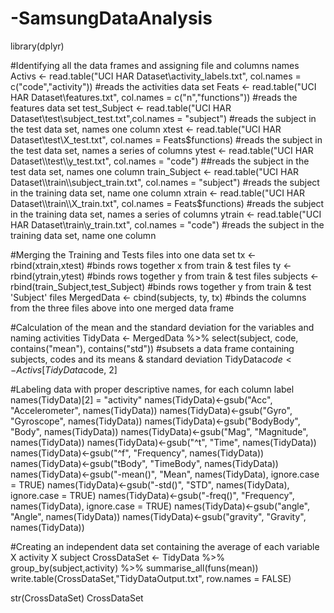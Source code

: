 # -SamsungDataAnalysis

library(dplyr)

#Identifying all the data frames and assigning file and columns names
Activs <- read.table("UCI HAR Dataset\\activity_labels.txt", col.names = c("code","activity")) #reads the activities data set
Feats <- read.table("UCI HAR Dataset\\features.txt", col.names = c("n","functions")) #reads the features data set
test_Subject <- read.table("UCI HAR Dataset\\test\\subject_test.txt",col.names = "subject") #reads the subject in the test data set, names one column
xtest <- read.table("UCI HAR Dataset\\test\\X_test.txt", col.names = Feats$functions) #reads the subject in the test data set, names a series of columns
ytest <- read.table("UCI HAR Dataset\\test\\y_test.txt", col.names = "code") ##reads the subject in the test data set, names one column
train_Subject <- read.table("UCI HAR Dataset\\train\\subject_train.txt", col.names = "subject") #reads the subject in the training data set, name one column
xtrain <- read.table("UCI HAR Dataset\\train\\X_train.txt", col.names = Feats$functions) #reads the subject in the training data set, names a series of columns
ytrain <- read.table("UCI HAR Dataset\\train\\y_train.txt", col.names = "code")  #reads the subject in the training data set, name one column

#Merging the Training and Tests files into one data set
tx <- rbind(xtrain,xtest) #binds rows together x from train & test files
ty <- rbind(ytrain,ytest) #binds rows together y from train & test files
subjects <- rbind(train_Subject,test_Subject) #binds rows together y from train & test 'Subject' files
MergedData <- cbind(subjects, ty, tx) #binds the columns from the three files above into one merged data frame

#Calculation of the mean and the standard deviation for the variables and naming activities
TidyData <- MergedData %>% select(subject, code, contains("mean"), contains("std")) #subsets a data frame containing subjects, codes and its means & standard deviation
TidyData$code <- Activs[TidyData$code, 2]

#Labeling data with proper descriptive names, for each column label
names(TidyData)[2] = "activity"
names(TidyData)<-gsub("Acc", "Accelerometer", names(TidyData))
names(TidyData)<-gsub("Gyro", "Gyroscope", names(TidyData))
names(TidyData)<-gsub("BodyBody", "Body", names(TidyData))
names(TidyData)<-gsub("Mag", "Magnitude", names(TidyData))
names(TidyData)<-gsub("^t", "Time", names(TidyData))
names(TidyData)<-gsub("^f", "Frequency", names(TidyData))
names(TidyData)<-gsub("tBody", "TimeBody", names(TidyData))
names(TidyData)<-gsub("-mean()", "Mean", names(TidyData), ignore.case = TRUE)
names(TidyData)<-gsub("-std()", "STD", names(TidyData), ignore.case = TRUE)
names(TidyData)<-gsub("-freq()", "Frequency", names(TidyData), ignore.case = TRUE)
names(TidyData)<-gsub("angle", "Angle", names(TidyData))
names(TidyData)<-gsub("gravity", "Gravity", names(TidyData))

#Creating an independent data set containing the average of each variable X activity X subject
CrossDataSet <- TidyData %>% group_by(subject,activity) %>% summarise_all(funs(mean))
write.table(CrossDataSet,"TidyDataOutput.txt", row.names = FALSE)

str(CrossDataSet)
CrossDataSet
